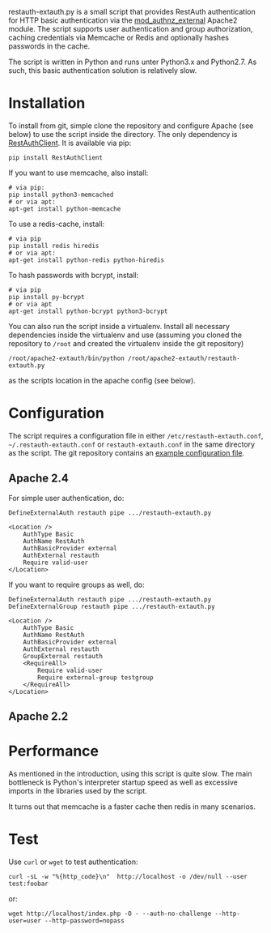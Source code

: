 restauth-extauth.py is a small script that provides RestAuth authentication for
HTTP basic authentication via the
[mod_authnz_external](https://code.google.com/p/mod-auth-external/) Apache2
module. The script supports user authentication and group authorization,
caching credentials via Memcache or Redis and optionally hashes passwords in
the cache.

The script is written in Python and runs unter Python3.x and Python2.7. As
such, this basic authentication solution is relatively slow. 

Installation
============

To install from git, simple clone the repository and configure Apache (see
below) to use the script inside the directory. The only dependency is
[RestAuthClient](https://python.restauth.net/#installation). It is available
via pip:

```
pip install RestAuthClient
```

If you want to use memcache, also install:

```
# via pip:
pip install python3-memcached
# or via apt:
apt-get install python-memcache
```

To use a redis-cache, install:

```
# via pip
pip install redis hiredis
# or via apt:
apt-get install python-redis python-hiredis
```

To hash passwords with bcrypt, install:

```
# via pip
pip install py-bcrypt
# or via apt
apt-get install python-bcrypt python3-bcrypt
```

You can also run the script inside a virtualenv. Install all necessary
dependencies inside the virtualenv and use (assuming you cloned the repository
to ``/root`` and created the virtualenv inside the git repository)

```
/root/apache2-extauth/bin/python /root/apache2-extauth/restauth-extauth.py
```

as the scripts location in the apache config (see below).

Configuration
=============

The script requires a configuration file in either
``/etc/restauth-extauth.conf``, ``~/.restauth-extauth.conf`` or
``restauth-extauth.conf`` in the same directory as the script. The git
repository contains an [example configuration
file](https://github.com/RestAuth/apache2-extauth/blob/master/restauth-extauth.conf.example).

Apache 2.4
----------

For simple user authentication, do:

```
DefineExternalAuth restauth pipe .../restauth-extauth.py

<Location />
    AuthType Basic
    AuthName RestAuth
    AuthBasicProvider external
    AuthExternal restauth
    Require valid-user
</Location>
```

If you want to require groups as well, do:

```
DefineExternalAuth restauth pipe .../restauth-extauth.py
DefineExternalGroup restauth pipe .../restauth-extauth.py

<Location />
    AuthType Basic
    AuthName RestAuth
    AuthBasicProvider external
    AuthExternal restauth
    GroupExternal restauth
    <RequireAll>
        Require valid-user
        Require external-group testgroup
    </RequireAll>
</Location>
```

Apache 2.2
----------

Performance
===========

As mentioned in the introduction, using this script is quite slow. The main
bottleneck is Python's interpreter startup speed as well as excessive imports
in the libraries used by the script.

It turns out that memcache is a faster cache then redis in many scenarios.

Test
====

Use ``curl`` or ``wget`` to test authentication:

```
curl -sL -w "%{http_code}\n"  http://localhost -o /dev/null --user test:foobar
```

or:

```
wget http://localhost/index.php -O - --auth-no-challenge --http-user=user --http-password=nopass
```
